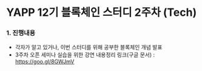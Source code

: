 # YAPP 12기 블록체인 스터디 2주차 (Tech)

### 1. 진행내용  
- 각자가 알고 있거나, 이번 스터디를 위해 공부한 블록체인 개념 발표
- 3주차 오픈 세미나 실습을 위한 
  강연 내용정리 링크(구글 문서) : https://goo.gl/8GWJmV
  

